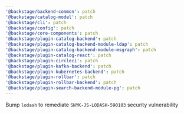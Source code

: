 ```yaml
---
'@backstage/backend-common': patch
'@backstage/catalog-model': patch
'@backstage/cli': patch
'@backstage/config': patch
'@backstage/core-components': patch
'@backstage/plugin-catalog-backend': patch
'@backstage/plugin-catalog-backend-module-ldap': patch
'@backstage/plugin-catalog-backend-module-msgraph': patch
'@backstage/plugin-catalog-react': patch
'@backstage/plugin-circleci': patch
'@backstage/plugin-kafka-backend': patch
'@backstage/plugin-kubernetes-backend': patch
'@backstage/plugin-rollbar': patch
'@backstage/plugin-rollbar-backend': patch
'@backstage/plugin-search-backend-module-pg': patch
---
```


Bump `lodash` to remediate `SNYK-JS-LODASH-590103` security vulnerability

